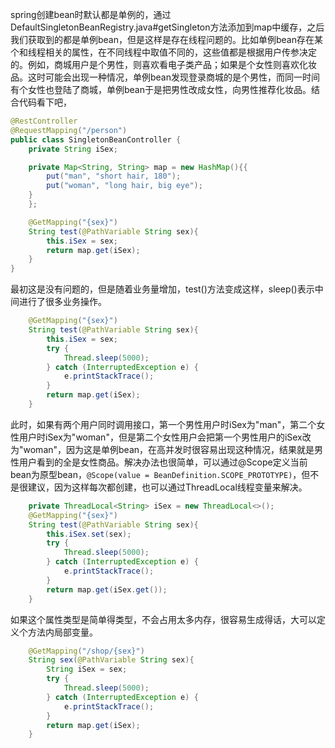 spring创建bean时默认都是单例的，通过DefaultSingletonBeanRegistry.java#getSingleton方法添加到map中缓存，之后我们获取到的都是单例bean，但是这样是存在线程问题的。比如单例bean存在某个和线程相关的属性，在不同线程中取值不同的，这些值都是根据用户传参决定的。例如，商城用户是个男性，则喜欢看电子类产品；如果是个女性则喜欢化妆品。这时可能会出现一种情况，单例bean发现登录商城的是个男性，而同一时间有个女性也登陆了商城，单例bean于是把男性改成女性，向男性推荐化妆品。结合代码看下吧，
```java
@RestController
@RequestMapping("/person")
public class SingletonBeanController {
    private String iSex;

    private Map<String, String> map = new HashMap(){{
        put("man", "short hair, 180");
        put("woman", "long hair, big eye");
    }
    };

    @GetMapping("{sex}")
    String test(@PathVariable String sex){
        this.iSex = sex;
        return map.get(iSex);
    }
}
```
最初这是没有问题的，但是随着业务量增加，test()方法变成这样，sleep()表示中间进行了很多业务操作。
```java
    @GetMapping("{sex}")
    String test(@PathVariable String sex){
        this.iSex = sex;
        try {
            Thread.sleep(5000);
        } catch (InterruptedException e) {
            e.printStackTrace();
        }
        return map.get(iSex);
    }
```
此时，如果有两个用户同时调用接口，第一个男性用户时iSex为"man"，第二个女性用户时iSex为"woman"，但是第二个女性用户会把第一个男性用户的iSex改为"woman"，因为这是单例bean，在高并发时很容易出现这种情况，结果就是男性用户看到的全是女性商品。解决办法也很简单，可以通过@Scope定义当前bean为原型bean，`@Scope(value = BeanDefinition.SCOPE_PROTOTYPE)`，但不是很建议，因为这样每次都创建，也可以通过ThreadLocal线程变量来解决。
```java
    private ThreadLocal<String> iSex = new ThreadLocal<>();
    @GetMapping("{sex}")
    String test(@PathVariable String sex){
        this.iSex.set(sex);
        try {
            Thread.sleep(5000);
        } catch (InterruptedException e) {
            e.printStackTrace();
        }
        return map.get(iSex.get());
    }
```
如果这个属性类型是简单得类型，不会占用太多内存，很容易生成得话，大可以定义个方法内局部变量。
```java
    @GetMapping("/shop/{sex}")
    String sex(@PathVariable String sex){
        String iSex = sex;
        try {
            Thread.sleep(5000);
        } catch (InterruptedException e) {
            e.printStackTrace();
        }
        return map.get(iSex);
    }
```